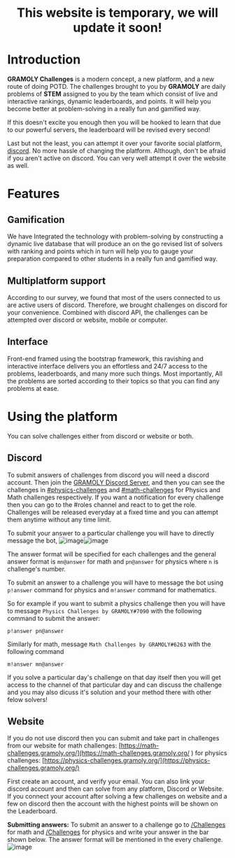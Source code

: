<h1 align="center">
    This website is temporary, we will update it soon!</h1>
    
# Introduction

**GRAMOLY Challenges** is a modern concept, a new platform, and a new route of doing POTD. The challenges brought to you by **GRAMOLY** are daily problems of **STEM** assigned to you by the team which consist of live and interactive rankings, dynamic leaderboards, and points. It will help you become better at problem-solving in a really fun and gamified way. 

If this doesn't excite you enough then you will be hooked to learn that due to our powerful servers, the leaderboard will be revised every second!

Last but not the least, you can attempt it over your favorite social platform, [discord](https://gramoly.org/discord). No more hassle of changing the platform. Although, don't be afraid if you aren't active on discord. You can very well attempt it over the website as well.

# Features

## Gamification
We have Integrated the technology with problem-solving by constructing a dynamic live database that will produce an on the go revised list of solvers with ranking and points which in turn will help you to gauge your preparation compared to other students in a really fun and gamified way.  
  

## Multiplatform support

According to our survey, we found that most of the users connected to us are active users of discord. Therefore, we brought challenges on discord for your convenience. Combined with discord API, the challenges can be attempted over discord or website, mobile or computer.  
  

## Interface

Front-end framed using the bootstrap framework, this ravishing and interactive interface delivers you an effortless and 24/7 access to the problems, leaderboards, and many more such things. Most importantly, All the problems are sorted according to their topics so that you can find any problems at ease.


# Using the platform
You can solve challenges either from discord or website or both. 
## Discord
To submit answers of challenges from discord you will need a discord account. Then join the [GRAMOLY Discord Server](https://gramoly.org/discord), and then you can see the challenges in [#physics-challenges](https://discord.com/channels/785806643833208833/937789503446339624) and [#math-challenges](https://discord.com/channels/785806643833208833/911528005577371700) for Physics and Math challenges respectively. If you want a notification for every challenge then you can go to the #roles channel and react to to get the role. Challenges will be released everyday at a fixed time and you can attempt them anytime without any time limit.

To submit your answer to a particular challenge you will have to directly message the bot,
![image](https://user-images.githubusercontent.com/76247922/151994263-b712696e-a3cb-42a0-9727-42f368408f28.png)![image](https://user-images.githubusercontent.com/76247922/151994329-e00d06fd-0226-4715-951c-809edc40291b.png)

The answer format will be specified for each challenges and the general answer format is `mn@answer` for math and `pn@answer` for physics where `n` is challenge's number. 

To submit an answer to a challenge you will have to message the bot using `p!answer` command for physics and `m!answer` command for mathematics.

So for example if you want to submit a physics challenge then you will have to message `Physics Challenges by GRAMOLY#7090` with the following command to submit the answer: 
```
p!answer pn@answer
```
Similarly for math, message `Math Challenges by GRAMOLY#6263` with the following command
```
m!answer mn@answer
```

If you solve a particular day's challenge on that day itself then you will get access to the channel of that particular day and can discuss the challenge and you may also dicuss it's solution and your method there with other felow solvers! 


## Website

If you do not use discord then you can submit and take part in challenges from our website
for math challenges: [https://math-challenges.gramoly.org/](https://math-challenges.gramoly.org/ )
for physics challenges: [https://physics-challenges.gramoly.org/](https://physics-challenges.gramoly.org/)

First create an account, and verify your email. You can also link your discord account and then can solve from any platform, Discord or Website. If you connect your account after solving a few challenges on website and a few on discord then the account with the highest points will be shown on the Leaderboard.

**Submitting answers:**
To submit an answer to a challenge go to [/Challenges](https://math-challenges.gramoly.org/Challenges) for math and [/Challenges](https://physics-challenges.gramoly.org/Challenges) for physics and write your answer in the bar shown below. The answer format will be mentioned in the every challenge. 
![image](https://user-images.githubusercontent.com/76247922/151993852-7ae9b6c2-b037-4d76-8fe5-3ad25e059a07.png)
